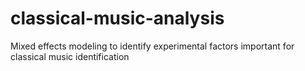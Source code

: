 # classical-music-analysis
Mixed effects modeling to identify experimental factors important for classical music identification
